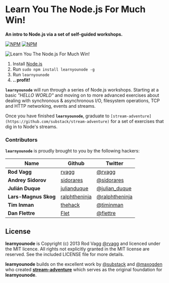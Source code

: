 # Learn You The Node.js For Much Win!

**An intro to Node.js via a set of self-guided workshops.**

[![NPM](https://nodei.co/npm/learnyounode.png?downloads=true&stars=true)](https://nodei.co/npm/learnyounode/) [![NPM](https://nodei.co/npm-dl/learnyounode.png?months=3)](https://nodei.co/npm/learnyounode/)

![Learn You The Node.js For Much Win!](https://raw.github.com/rvagg/learnyounode/master/learnyounode.png)

  1. Install [Node.js](http://nodejs.org/)
  2. Run `sudo npm install learnyounode -g`
  3. Run `learnyounode`
  4. **.. profit!**

**`learnyounode`** will run through a series of Node.js workshops. Starting at a basic *"HELLO WORLD"* and moving on to more advanced exercises about dealing with synchronous & asynchronous I/O, filesystem operations, TCP and HTTP networking, events and streams.

Once you have finished **`learnyounode`**, graduate to `[stream-adventure](https://github.com/substack/stream-adventure)` for a set of exercises that dig in to Node's streams.

### Contributors

**`learnyounode`** is proudly brought to you by the following hackers:

|Name                 |Github                                            |Twitter                                            |
|---------------------|--------------------------------------------------|---------------------------------------------------|
|**Rod Vagg**         |[rvagg](https://github.com/rvagg)                 |[@rvagg](http://twitter.com/rvagg)                 |
|**Andrey Sidorov**   |[sidorares](https://github.com/sidorares)         |[@sidorares](http://twitter.com/sidorares)         |
|**Julián Duque**     |[julianduque](https://github.com/julianduque)     |[@julian_duque](http://twitter.com/julian_duque)   |
|**Lars-Magnus Skog** |[ralphtheninja](https://github.com/ralphtheninja) |[@ralphtheninja](http://twitter.com/ralphtheninja) |
|**Tim Inman**        |[thehack](https://github.com/thehack)             |[@timinman](http://twitter.com/timinman)           |
|**Dan Flettre**      |[Flet](https://github.com/Flet)                   |[@flettre](http://twitter.com/flettre)             |


## License

**learnyounode** is Copyright (c) 2013 Rod Vagg [@rvagg](https://twitter.com/rvagg) and licenced under the MIT licence. All rights not explicitly granted in the MIT license are reserved. See the included LICENSE file for more details.

**learnyounode** builds on the excellent work by [@substack](https://github.com/substack) and [@maxogden](https://github.com/maxogden) who created **[stream-adventure](https://github.com/substack/stream-adventure)** which serves as the original foundation for **learnyounode**.
